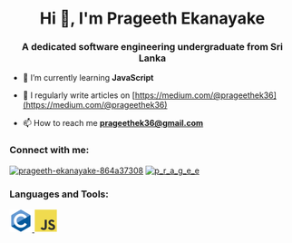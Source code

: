 <h1 align="center">Hi 👋, I'm Prageeth Ekanayake</h1>
<h3 align="center">A dedicated software engineering undergraduate from Sri Lanka</h3>

- 🌱 I’m currently learning **JavaScript**

- 📝 I regularly write articles on [https://medium.com/@prageethek36](https://medium.com/@prageethek36)

- 📫 How to reach me **prageethek36@gmail.com**

<h3 align="left">Connect with me:</h3>
<p align="left">
<a href="https://linkedin.com/in/prageeth-ekanayake-864a37308" target="blank"><img align="center" src="https://raw.githubusercontent.com/rahuldkjain/github-profile-readme-generator/master/src/images/icons/Social/linked-in-alt.svg" alt="prageeth-ekanayake-864a37308" height="30" width="40" /></a>
<a href="https://instagram.com/p_r_a_g_e_e" target="blank"><img align="center" src="https://raw.githubusercontent.com/rahuldkjain/github-profile-readme-generator/master/src/images/icons/Social/instagram.svg" alt="p_r_a_g_e_e" height="30" width="40" /></a>
</p>

<h3 align="left">Languages and Tools:</h3>
<p align="left"> <a href="https://www.cprogramming.com/" target="_blank" rel="noreferrer"> <img src="https://raw.githubusercontent.com/devicons/devicon/master/icons/c/c-original.svg" alt="c" width="40" height="40"/> </a> <a href="https://developer.mozilla.org/en-US/docs/Web/JavaScript" target="_blank" rel="noreferrer"> <img src="https://raw.githubusercontent.com/devicons/devicon/master/icons/javascript/javascript-original.svg" alt="javascript" width="40" height="40"/> </a> </p>
